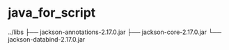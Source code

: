 # java_for_script

../libs
├── jackson-annotations-2.17.0.jar
├── jackson-core-2.17.0.jar
└── jackson-databind-2.17.0.jar
